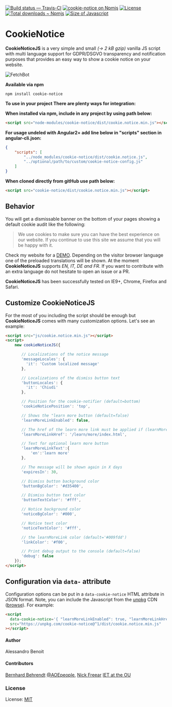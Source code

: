 [![Build status — Travis-CI][travis-icon]][travis]
[![cookie-notice on Npmjs][npm-icon]][npm]
[![License][license-icon]][mit]
[![Total downloads ~ Npmjs][downl-icon]][npm]
[![Size of Javascript][size-icon]][build]

# CookieNotice

**CookieNoticeJS** is a very simple and small *(→ 2 kB gzip)* vanilla JS script with multi language support for GDPR/DSGVO‎ transparency and
notification purposes that provides an easy way to show a cookie notice on your website.

<img src="https://i.imgur.com/koDf1h0.png" alt="FetchBot" align="center"/>

**Available via npm**

```shell
npm install cookie-notice
```


**To use in your project There are plenty ways for integration:**

**When installed via npm, include in any project by using path below:**
```html
<script src="node-modules/cookie-notice/dist/cookie.notice.min.js"></script>
```

**For usage undeled with Angular2+ add line below in "scripts" section in angular-cli.json:**
```json
{
    "scripts": [
        "../node_modules/cookie-notice/dist/cookie.notice.js",
        "../optional/path/to/custom/cookie-notice-config.js"
    ]
}
```

**When cloned directly from gitHub use path below:**
```html
<script src="cookie-notice/dist/cookie.notice.min.js"></script>
```

## Behavior
You will get a dismissable banner on the bottom of your pages showing a default cookie audit like the following:

> We use cookies to make sure you can have the best experience on our website. If you continue to use this site we assume that you will be happy with it.

Check my website for a [DEMO](http://codeb.it/). Depending on the visitor browser language one of the preloaded translations will be shown. At the moment **CookieNoticeJS** supports *EN, IT, DE and FR*. If you want to contribute with an extra language do not hesitate to open an issue or a PR.

**CookieNoticeJS** has been successfully tested on IE9+, Chrome, Firefox and Safari.

## Customize CookieNoticeJS

For the most of you including the script should be enough but **CookieNoticeJS** comes with many customization options. Let's see an example:

```html
<script src="js/cookie.notice.min.js"></script>
<script>
    new cookieNoticeJS({

       // Localizations of the notice message
       'messageLocales': {
         'it': 'Custom localized message'
       },

       // Localizations of the dismiss button text
       'buttonLocales': {
         'it': 'Chiudi'
       },

       // Position for the cookie-notifier (default=bottom)
       'cookieNoticePosition': 'top',

       // Shows the "learn more button (default=false)
       'learnMoreLinkEnabled': false,

       // The href of the learn more link must be applied if (learnMoreLinkEnabled=true)
       'learnMoreLinkHref': '/learn/more/index.html',

       // Text for optional learn more button
       'learnMoreLinkText':{
           'en':'learn more'
       },

       // The message will be shown again in X days
       'expiresIn': 30,

       // Dismiss button background color
       'buttonBgColor': '#d35400',  

       // Dismiss button text color
       'buttonTextColor': '#fff',

       // Notice background color
       'noticeBgColor': '#000',

       // Notice text color
       'noticeTextColor': '#fff',

       // the learnMoreLink color (default='#009fdd')
       'linkColor': '#f00',

       // Print debug output to the console (default=false)
       'debug': false
    });
</script>
```

## Configuration via `data-` attribute

Configuration options can be put in a `data-cookie-notice` HTML attribute in JSON format.
Note, you can include the Javascript from the [unpkg][] CDN ([browse][]).
For example:

```html
<script
  data-cookie-notice='{ "learnMoreLinkEnabled": true, "learnMoreLinkHref": "/privacy.html" }'
  src="https://unpkg.com/cookie-notice@^1/dist/cookie.notice.min.js"
></script>
```

#### Author
Alessandro Benoit

#### Contributors
[Bernhard Behrendt](mailto:bernhard.behrendt@aoe.com) [@AOEpeople](https://github.com/AOEpeople),
[Nick Freear](https://github.com/nfreear) [IET at the OU](https://github.com/IET-OU)

### License

License: [MIT][]


[MIT]: https://github.com/micc83/cookie-notice-js/blob/master/LICENSE
    "License: MIT | Copyright © 2018 Alessandro Benoit (micc83)."
[MIT-0]: https://mit-license.org/#2018
[travis-icon]: https://travis-ci.org/AOEpeople/cookie-notice.svg?branch=master
[travis]: https://travis-ci.org/AOEpeople/cookie-notice "Build status – Travis-CI"
[npm]: https://npmjs.com/package/cookie-notice "CookieNotice – on NPM"
[npm-icon]: https://badge.fury.io/js/cookie-notice.svg
[npm-i0]: https://img.shields.io/npm/v/cookie-notice.svg "(Timeout errors)"
[license-icon]: https://img.shields.io/npm/l/cookie-notice.svg
[downl-icon]: https://img.shields.io/npm/dt/cookie-notice.svg "Count of total downloads – NPM"
[build]: https://github.com/AOEpeople/cookie-notice/tree/master/dist
[size-icon]: https://img.shields.io/github/size/AOEpeople/cookie-notice/dist/cookie.notice.min.js.svg
    "Size of built Javascript, kilo-bytes (kB) – on GitHub"
[unpkg]: http://unpkg.com/ "unpkg is a fast, global content delivery network (CDN) for everything on npm."
[browse]: https://unpkg.com/cookie-notice@^1/ "Browse cookie-notice on unpkg"

[End]: //.
